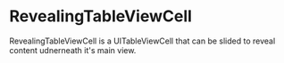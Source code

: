 # RevealingTableViewCell
RevealingTableViewCell is a UITableViewCell that can be slided to reveal content udnerneath it's main view.
